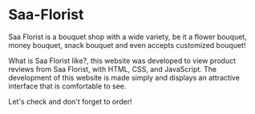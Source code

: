 # Saa-Florist
Saa Florist is a bouquet shop with a wide variety, be it a flower bouquet, money bouquet, snack bouquet and even accepts customized bouquet!

What is Saa Florist like?, this website was developed to view product reviews from Saa Florist, with HTML, CSS, and JavaScript. The development of this website is made simply and displays an attractive interface that is comfortable to see.

Let's check and don't forget to order!
